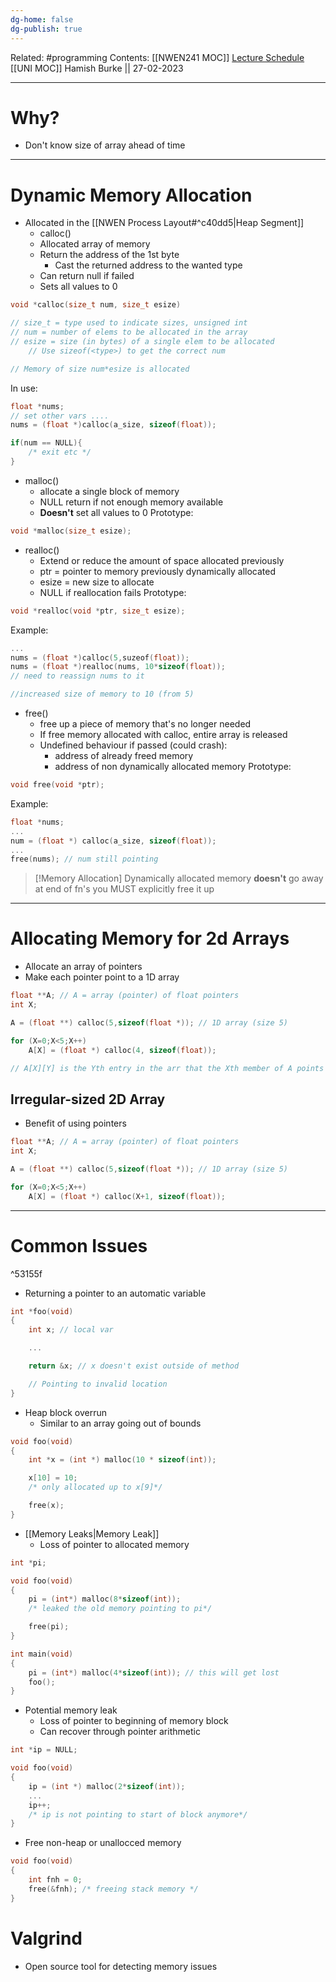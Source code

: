 ```yaml
---
dg-home: false
dg-publish: true
---
```

Related: #programming 
Contents: [[NWEN241 MOC]]
[Lecture Schedule](https://ecs.wgtn.ac.nz/Courses/NWEN241_2023T1/LectureSchedule)
[[UNI MOC]]
Hamish Burke || 27-02-2023
***

# Why?

- Don't know size of array ahead of time

***

# Dynamic Memory Allocation

- Allocated in the [[NWEN Process Layout#^c40dd5\|Heap Segment]]
	- calloc()
	- Allocated array of memory
	- Return the address of the 1st byte 
		- Cast the returned address to the wanted type
	- Can return null if failed
	- Sets all values to 0

```C
void *calloc(size_t num, size_t esize)

// size_t = type used to indicate sizes, unsigned int
// num = number of elems to be allocated in the array
// esize = size (in bytes) of a single elem to be allocated
	// Use sizeof(<type>) to get the correct num

// Memory of size num*esize is allocated
```

In use:

```C
float *nums;
// set other vars ....
nums = (float *)calloc(a_size, sizeof(float));

if(num == NULL){
	/* exit etc */
}
```

- malloc()
	- allocate a single block of memory
	- NULL return if not enough memory available
	- **Doesn't** set all values to 0
Prototype:

```C
void *malloc(size_t esize);
```

- realloc()
	- Extend or reduce the amount of space allocated previously
	- ptr = pointer to memory previously dynamically allocated
	- esize = new size to allocate
	- NULL if reallocation fails
Prototype:

```C
void *realloc(void *ptr, size_t esize);
```

Example:

```C
...
nums = (float *)calloc(5,suzeof(float));
nums = (float *)realloc(nums, 10*sizeof(float));
// need to reassign nums to it

//increased size of memory to 10 (from 5)
```

- free()
	- free up a piece of memory that's no longer needed
	- If free memory allocated with calloc, entire array is released
	- Undefined behaviour if passed (could crash):
		- address of already freed memory
		- address of non dynamically allocated memory
Prototype:

```C
void free(void *ptr);
```

Example:

```C
float *nums;
...
num = (float *) calloc(a_size, sizeof(float));
...
free(nums); // num still pointing
```

> [!Memory Allocation]
> Dynamically allocated memory **doesn't** go away at end of fn's
> you MUST explicitly free it up

***

# Allocating Memory for 2d Arrays

- Allocate an array of pointers
- Make each pointer point to a 1D array

```C
float **A; // A = array (pointer) of float pointers
int X;

A = (float **) calloc(5,sizeof(float *)); // 1D array (size 5)

for (X=0;X<5;X++)
	A[X] = (float *) calloc(4, sizeof(float));

// A[X][Y] is the Yth entry in the arr that the Xth member of A points to
```

## Irregular-sized 2D Array

- Benefit of using pointers

```C
float **A; // A = array (pointer) of float pointers
int X;

A = (float **) calloc(5,sizeof(float *)); // 1D array (size 5)

for (X=0;X<5;X++)
	A[X] = (float *) calloc(X+1, sizeof(float));
```

***

# Common Issues

^53155f

- Returning a pointer to an automatic variable

```C
int *foo(void)
{
	int x; // local var

	...

	return &x; // x doesn't exist outside of method

	// Pointing to invalid location
}
```

- Heap block overrun
	- Similar to an array going out of bounds

```C
void foo(void)
{
	int *x = (int *) malloc(10 * sizeof(int));

	x[10] = 10;
	/* only allocated up to x[9]*/

	free(x);
}
```

- [[Memory Leaks\|Memory Leak]]
	- Loss of pointer to allocated memory

```C
int *pi;

void foo(void)
{
	pi = (int*) malloc(8*sizeof(int));
	/* leaked the old memory pointing to pi*/

	free(pi);
}

int main(void)
{
	pi = (int*) malloc(4*sizeof(int)); // this will get lost
	foo();
}
```

- Potential memory leak
	- Loss of pointer to beginning of memory block
	- Can recover through pointer arithmetic

```C
int *ip = NULL;

void foo(void)
{
	ip = (int *) malloc(2*sizeof(int));
	...
	ip++;
	/* ip is not pointing to start of block anymore*/
}
```

- Free non-heap or unallocced memory

```C
void foo(void)
{
	int fnh = 0;
	free(&fnh); /* freeing stack memory */
}
```

# Valgrind

- Open source tool for detecting memory issues
